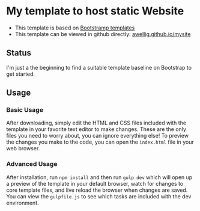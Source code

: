 # My template to host static Website

* This template is based on [Bootstramp templates](http://startbootstrap.com/template-overviews/one-page-wonder/)
* This template can be viewed in github directly: [awellig.github.io/mysite](https://awellig.github.io/mysite)

## Status

I'm just a the beginning to find a suitable template baseline on Bootstrap to get started.

## Usage

### Basic Usage

After downloading, simply edit the HTML and CSS files included with the template in your favorite text editor to make changes. These are the only files you need to worry about, you can ignore everything else! To preview the changes you make to the code, you can open the `index.html` file in your web browser.

### Advanced Usage

After installation, run `npm install` and then run `gulp dev` which will open up a preview of the template in your default browser, watch for changes to core template files, and live reload the browser when changes are saved. You can view the `gulpfile.js` to see which tasks are included with the dev environment.